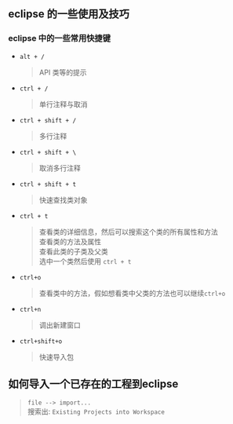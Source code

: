 ## eclipse 的一些使用及技巧

### eclipse 中的一些常用快捷键
- `alt + /`
	> API 类等的提示
- `ctrl + /`
	> 单行注释与取消
- `ctrl + shift + /`
	> 多行注释
- `ctrl + shift + \`
	> 取消多行注释
- `ctrl + shift + t`
	> 快速查找类对象
- `ctrl + t `
	> 查看类的详细信息，然后可以搜索这个类的所有属性和方法<br>
	> 查看类的方法及属性<br>
	> 查看此类的子类及父类<br>
	> 选中一个类然后使用 `ctrl + t `<br>
- `ctrl+o`
	> 查看类中的方法，假如想看类中父类的方法也可以继续`ctrl+o`
- `ctrl+n`
	> 调出新建窗口
- `ctrl+shift+o`
	> 快速导入包
	
## 如何导入一个已存在的工程到eclipse
> `file --> import...`<br>
> 搜索出: `Existing Projects into Workspace`








